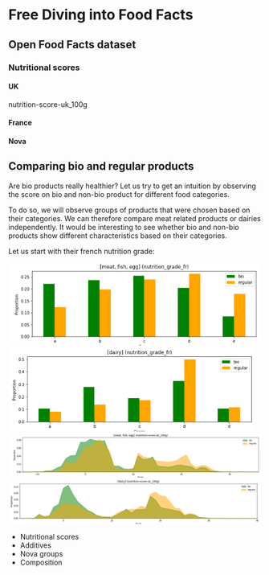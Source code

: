 # Free Diving into Food Facts

## Open Food Facts dataset

### Nutritional scores

#### UK

nutrition-score-uk_100g 

#### France

#### Nova

## Comparing bio and regular products

Are bio products really healthier? Let us try to get an intuition by observing the score on bio and non-bio product for different food categories. 

To do so, we will observe groups of products that were chosen based on their categories. We can therefore compare meat related products or dairies independently. It would be interesting to see whether bio and non-bio products show different characteristics based on their categories. 

Let us start with their french nutrition grade:

<img src="nutrition_grade_fr_meat.png" alt="nutrition_grade_fr_meat" style="zoom:80%;" />

<img src="nutrition_grade_fr_dairies.png" alt="nutrition_grade_fr_dairies" style="zoom:80%;" />

<img src="nutrition-score-uk_100g_meat.png" alt="nutrition-score-uk_100g_meat" style="zoom:80%;" />

<img src="nutrition-score-uk_100g_dairies.png" alt="nutrition-score-uk_100g_dairies" style="zoom:80%;" />

- Nutritional scores
- Additives
- Nova groups 
- Composition 